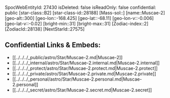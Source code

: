 ﻿---
location: [-68.11,-168.425,300]
type: Station
tags:
- astro/Star

---
SpocWebEntityId: 27430
isDeleted: false
isReadOnly: false
confidential: public
[star-class::B2]
[star-class-id::28188]
[Mass-sol::]
[name::Muscae-2]
[geo-alt::300]
[geo-lon::-168.425]
[geo-lat::-68.11]
[geo-lon-v::-0.006]
[geo-lat-v::-0.02]
[bright-min::31]
[bright-max::31]
[Zodiac-index::2]
[ZodiacId::28138]
[NextStarId::27575]



## Confidential Links & Embeds: 
- [[../../../_public/astro/Star/Muscae-2.md|Muscae-2]] 
- [[../../../_internal/astro/Star/Muscae-2.internal.md|Muscae-2.internal]] 
- [[../../../_protect/astro/Star/Muscae-2.protect.md|Muscae-2.protect]] 
- [[../../../_private/astro/Star/Muscae-2.private.md|Muscae-2.private]] 
- [[../../../_personal/astro/Star/Muscae-2.personal.md|Muscae-2.personal]] 
- [[../../../_secret/astro/Star/Muscae-2.secret.md|Muscae-2.secret]] 
